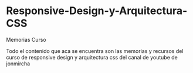 # Responsive-Design-y-Arquitectura-CSS
Memorias Curso

Todo el contenido que aca se encuentra son las memorias y recursos del curso de responsive design y arquitectura
css del canal de youtube de jonmircha
